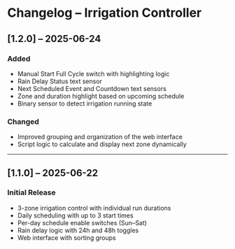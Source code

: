 # Changelog – Irrigation Controller

## [1.2.0] – 2025-06-24
### Added
- Manual Start Full Cycle switch with highlighting logic
- Rain Delay Status text sensor
- Next Scheduled Event and Countdown text sensors
- Zone and duration highlight based on upcoming schedule
- Binary sensor to detect irrigation running state

### Changed
- Improved grouping and organization of the web interface
- Script logic to calculate and display next zone dynamically

---

## [1.1.0] – 2025-06-22
### Initial Release
- 3-zone irrigation control with individual run durations
- Daily scheduling with up to 3 start times
- Per-day schedule enable switches (Sun–Sat)
- Rain delay logic with 24h and 48h toggles
- Web interface with sorting groups
